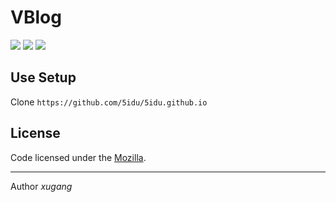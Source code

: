 # VBlog

![](https://img.shields.io/badge/vue-2.5.2-brightgreen.svg)
![](https://img.shields.io/badge/element--ui-2.3.5-brightgreen.svg)
![](https://img.shields.io/badge/vant-1.1.2-brightgreen.svg)

## Use Setup

Clone ```https://github.com/5idu/5idu.github.io ```


## License

Code licensed under the [Mozilla](LICENSE).

---


Author *xugang*



  [1]: https://5idu.github.io
  [2]: https://github.com/5idu/5idu.github.io
